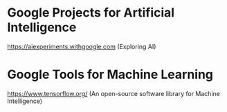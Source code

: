 # Google Projects for Artificial Intelligence

https://aiexperiments.withgoogle.com (Exploring AI)


# Google Tools for Machine Learning
https://www.tensorflow.org/  (An open-source software library for Machine Intelligence)

